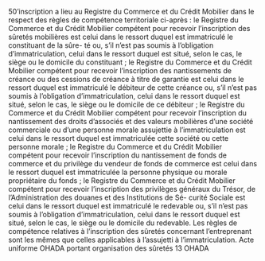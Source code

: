 50’inscription a lieu au Registre du Commerce et du Crédit Mobilier dans le respect
des règles de compétence territoriale ci-après :
le Registre du Commerce et du Crédit Mobilier compétent pour recevoir
l’inscription des sûretés mobilières est celui dans le ressort duquel est
immatriculé le constituant de la sûre- té ou, s’il n’est pas soumis à
l’obligation d’immatriculation, celui dans le ressort duquel est situé, selon le
cas, le siège ou le domicile du constituant ; le Registre du Commerce et du
Crédit Mobilier compétent pour recevoir l’inscription des nantissements de
créance ou des cessions de créance à titre de garantie est celui dans le ressort
duquel est immatriculé le débiteur de cette créance ou, s’il n’est pas soumis à
l’obligation d’immatriculation, celui dans le ressort duquel est situé, selon le
cas, le siège ou le domicile de ce débiteur ; le Registre du Commerce et du
Crédit Mobilier compétent pour recevoir l’inscription du nantissement des droits
d’associés et des valeurs mobilières d’une société commerciale ou d’une personne
morale assujettie à l’immatriculation est celui dans le ressort duquel est
immatriculée cette société ou cette personne morale ; le Registre du Commerce et
du Crédit Mobilier compétent pour recevoir l’inscription du nantissement de
fonds de commerce et du privilège du vendeur de fonds de commerce est celui dans
le ressort duquel est immatriculée la personne physique ou morale propriétaire
du fonds ; le Registre du Commerce et du Crédit Mobilier compétent pour recevoir
l’inscription des privilèges généraux du Trésor, de l’Administration des douanes
et des Institutions de Sé- curité Sociale est celui dans le ressort duquel est
immatriculé le redevable ou, s’il n’est pas soumis à l’obligation
d’immatriculation, celui dans le ressort duquel est situé, selon le cas, le
siège ou le domicile du redevable.
Les règles de compétence relatives à l’inscription des sûretés concernant
l’entreprenant sont les mêmes que celles applicables à l’assujetti à
l’immatriculation.
Acte uniforme OHADA portant organisation des sûretés
13
OHADA